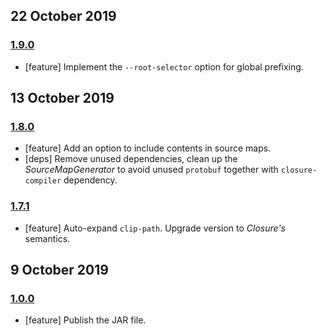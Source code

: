 ## 22 October 2019

### [1.9.0](https://github.com/artdecocode/closure-stylesheets-java/compare/v1.8.0...v1.9.0)

- [feature] Implement the `--root-selector` option for global prefixing.

## 13 October 2019

### [1.8.0](https://github.com/artdecocode/closure-stylesheets-java/compare/v1.7.1...v1.8.0)

- [feature] Add an option to include contents in source maps.
- [deps] Remove unused dependencies, clean up the _SourceMapGenerator_ to avoid unused `protobuf` together with `closure-compiler` dependency.

### [1.7.1](https://github.com/artdecocode/closure-stylesheets-java/compare/v1.0.0...v1.7.1)

- [feature] Auto-expand `clip-path`. Upgrade version to _Closure's_ semantics.

## 9 October 2019

### [1.0.0](https://github.com/artdecocode/closure-stylesheets-java/compare/v0.0.0...v1.0.0)

- [feature] Publish the JAR file.
